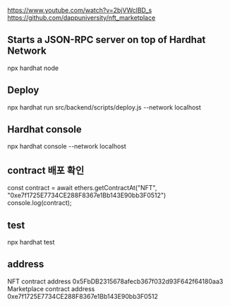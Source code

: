 https://www.youtube.com/watch?v=2bjVWclBD_s
https://github.com/dappuniversity/nft_marketplace

## Starts a JSON-RPC server on top of Hardhat Network

npx hardhat node

## Deploy

npx hardhat run src/backend/scripts/deploy.js --network localhost

## Hardhat console

npx hardhat console --network localhost

## contract 배포 확인

const contract = await ethers.getContractAt("NFT", "0xe7f1725E7734CE288F8367e1Bb143E90bb3F0512")
console.log(contract);

## test

npx hardhat test

## address

NFT contract address 0x5FbDB2315678afecb367f032d93F642f64180aa3
Marketplace contract address 0xe7f1725E7734CE288F8367e1Bb143E90bb3F0512
